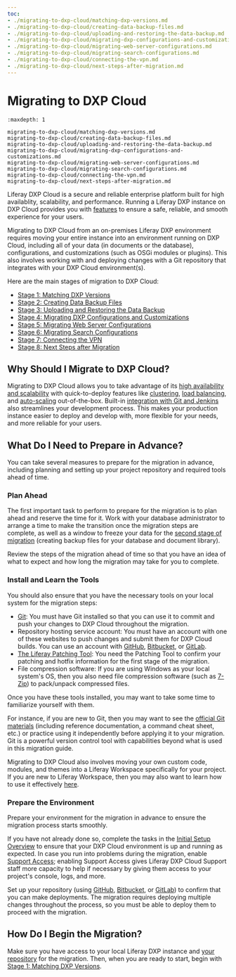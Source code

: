 ```yaml
---
toc:
- ./migrating-to-dxp-cloud/matching-dxp-versions.md
- ./migrating-to-dxp-cloud/creating-data-backup-files.md
- ./migrating-to-dxp-cloud/uploading-and-restoring-the-data-backup.md
- ./migrating-to-dxp-cloud/migrating-dxp-configurations-and-customizations.md
- ./migrating-to-dxp-cloud/migrating-web-server-configurations.md
- ./migrating-to-dxp-cloud/migrating-search-configurations.md
- ./migrating-to-dxp-cloud/connecting-the-vpn.md
- ./migrating-to-dxp-cloud/next-steps-after-migration.md
---
```

# Migrating to DXP Cloud

```{toctree}
:maxdepth: 1

migrating-to-dxp-cloud/matching-dxp-versions.md
migrating-to-dxp-cloud/creating-data-backup-files.md
migrating-to-dxp-cloud/uploading-and-restoring-the-data-backup.md
migrating-to-dxp-cloud/migrating-dxp-configurations-and-customizations.md
migrating-to-dxp-cloud/migrating-web-server-configurations.md
migrating-to-dxp-cloud/migrating-search-configurations.md
migrating-to-dxp-cloud/connecting-the-vpn.md
migrating-to-dxp-cloud/next-steps-after-migration.md
```

Liferay DXP Cloud is a secure and reliable enterprise platform built for high availablity, scalability, and performance. Running a Liferay DXP instance on DXP Cloud provides you with [features](./getting-started.md) to ensure a safe, reliable, and smooth experience for your users.

Migrating to DXP Cloud from an on-premises Liferay DXP environment requires moving your entire instance into an environment running on DXP Cloud, including all of your data (in documents or the database), configurations, and customizations (such as OSGi modules or plugins). This also involves working with and deploying changes with a Git repository that integrates with your DXP Cloud environment(s).

Here are the main stages of migration to DXP Cloud:

- [Stage 1: Matching DXP Versions](./migrating-to-dxp-cloud/matching-dxp-versions.md)
- [Stage 2: Creating Data Backup Files](./migrating-to-dxp-cloud/creating-data-backup-files.md)
- [Stage 3: Uploading and Restoring the Data Backup](./migrating-to-dxp-cloud/uploading-and-restoring-the-data-backup.md)
- [Stage 4: Migrating DXP Configurations and Customizations](./migrating-to-dxp-cloud/migrating-dxp-configurations-and-customizations.md)
- [Stage 5: Migrating Web Server Configurations](./migrating-to-dxp-cloud/migrating-web-server-configurations.md)
- [Stage 6: Migrating Search Configurations](./migrating-to-dxp-cloud/migrating-search-configurations.md)
- [Stage 7: Connecting the VPN](./migrating-to-dxp-cloud/connecting-the-vpn.md)
- [Stage 8: Next Steps after Migration](./migrating-to-dxp-cloud/next-steps-after-migration.md)

## Why Should I Migrate to DXP Cloud?

Migrating to DXP Cloud allows you to take advantage of its [high availability and scalability](./getting-started.md#high-availability-scalability-and-performance) with quick-to-deploy features like [clustering](./using-the-liferay-dxp-service/setting-up-clustering-in-dxp-cloud.md), [load balancing](infrastructure-and-operations/networking/load-balancer.md), and [auto-scaling](./manage-and-optimize/auto-scaling.md) out-of-the-box. Built-in [integration with Git and Jenkins](./getting-started.md#accelerated-development-with-built-in-ci-cd) also streamlines your development process. This makes your production instance easier to deploy and develop with, more flexible for your needs, and more reliable for your users.

## What Do I Need to Prepare in Advance?

You can take several measures to prepare for the migration in advance, including planning and setting up your project repository and required tools ahead of time.

### Plan Ahead

The first important task to perform to prepare for the migration is to plan ahead and reserve the time for it. Work with your database administrator to arrange a time to make the transition once the migration steps are complete, as well as a window to freeze your data for the [second stage of migration](./migrating-to-dxp-cloud/creating-data-backup-files.md#freeze-the-data) (creating backup files for your database and document library).

Review the steps of the migration ahead of time so that you have an idea of what to expect and how long the migration may take for you to complete.

### Install and Learn the Tools

You should also ensure that you have the necessary tools on your local system for the migration steps:

* [Git](https://git-scm.com/): You must have Git installed so that you can use it to commit and push your changes to DXP Cloud throughout the migration.
* Repository hosting service account: You must have an account with one of these websites to push changes and submit them for DXP Cloud builds. You can use an account with [GitHub](https://github.com/), [Bitbucket](https://bitbucket.org/), or [GitLab](https://about.gitlab.com/).
* [The Liferay Patching Tool](https://learn.liferay.com/dxp/latest/en/installation-and-upgrades/maintaining-a-liferay-installation/reference/installing-the-patching-tool.html): You need the Patching Tool to confirm your patching and hotfix information for the first stage of the migration.
* File compression software: If you are using Windows as your local system's OS, then you also need file compression software (such as [7-Zip](https://www.7-zip.org/)) to pack/unpack compressed files.

Once you have these tools installed, you may want to take some time to familiarize yourself with them.

For instance, if you are new to Git, then you may want to see the [official Git materials](https://git-scm.com/doc) (including reference documentation, a command cheat sheet, etc.) or practice using it independently before applying it to your migration. Git is a powerful version control tool with capabilities beyond what is used in this migration guide.

Migrating to DXP Cloud also involves moving your own custom code, modules, and themes into a Liferay Workspace specifically for your project. If you are new to Liferay Workspace, then you may also want to learn how to use it effectively [here](https://learn.liferay.com/dxp/latest/en/building-applications/tooling/liferay-workspace/what-is-liferay-workspace.html).

### Prepare the Environment

Prepare your environment for the migration in advance to ensure the migration process starts smoothly.

If you have not already done so, complete the tasks in the [Initial Setup Overview](./getting-started/initial-setup-overview.md) to ensure that your DXP Cloud environment is up and running as expected. In case you run into problems during the migration, enable [Support Access](./troubleshooting/support-access.md); enabling Support Access gives Liferay DXP Cloud Support staff more capacity to help if necessary by giving them access to your project's console, logs, and more.

Set up your repository (using [GitHub](./getting-started/configuring-your-github-repository.md), [Bitbucket](./getting-started/configuring-your-bitbucket-repository.md), or [GitLab](./getting-started/configuring-your-gitlab-repository.md)) to confirm that you can make deployments. The migration requires deploying multiple changes throughout the process, so you must be able to deploy them to proceed with the migration.

## How Do I Begin the Migration?

Make sure you have access to your local Liferay DXP instance and [your repository](#prepare-the-environment) for the migration. Then, when you are ready to start, begin with [Stage 1: Matching DXP Versions](./migrating-to-dxp-cloud/matching-dxp-versions.md).
